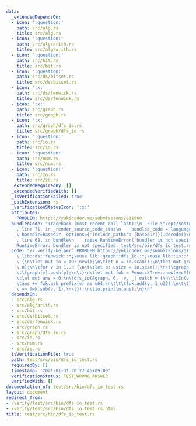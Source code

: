 ```yaml
---
data:
  _extendedDependsOn:
  - icon: ':question:'
    path: src/alg.rs
    title: src/alg.rs
  - icon: ':question:'
    path: src/alg/arith.rs
    title: src/alg/arith.rs
  - icon: ':question:'
    path: src/bit.rs
    title: src/bit.rs
  - icon: ':question:'
    path: src/ds/bitset.rs
    title: src/ds/bitset.rs
  - icon: ':x:'
    path: src/ds/fenwick.rs
    title: src/ds/fenwick.rs
  - icon: ':x:'
    path: src/graph.rs
    title: src/graph.rs
  - icon: ':x:'
    path: src/graph/dfs_io.rs
    title: src/graph/dfs_io.rs
  - icon: ':question:'
    path: src/io.rs
    title: src/io.rs
  - icon: ':question:'
    path: src/num.rs
    title: src/num.rs
  - icon: ':question:'
    path: src/zo.rs
    title: src/zo.rs
  _extendedRequiredBy: []
  _extendedVerifiedWith: []
  _isVerificationFailed: true
  _pathExtension: rs
  _verificationStatusIcon: ':x:'
  attributes:
    PROBLEM: https://yukicoder.me/submissions/611960
  bundledCode: "Traceback (most recent call last):\n  File \"/opt/hostedtoolcache/Python/3.9.1/x64/lib/python3.9/site-packages/onlinejudge_verify/documentation/build.py\"\
    , line 71, in _render_source_code_stat\n    bundled_code = language.bundle(stat.path,\
    \ basedir=basedir, options={'include_paths': [basedir]}).decode()\n  File \"/opt/hostedtoolcache/Python/3.9.1/x64/lib/python3.9/site-packages/onlinejudge_verify/languages/user_defined.py\"\
    , line 68, in bundle\n    raise RuntimeError('bundler is not specified: {}'.format(path.as_posix()))\n\
    RuntimeError: bundler is not specified: test/src/bin/dfs_io_test.rs\n"
  code: "// verify-helper: PROBLEM https://yukicoder.me/submissions/611960\n\nuse\
    \ lib::ds::fenwick::*;\nuse lib::graph::dfs_io::*;\nuse lib::io::*;\n\nfn main()\
    \ {\n\tlet mut io = IO::new();\n\tlet n = io.scan();\n\tlet mut graph = vec![Vec::new();\
    \ n];\n\tfor v in 1..n {\n\t\tlet p: usize = io.scan();\n\t\tgraph[p].push(v);\n\
    \t\tgraph[v].push(p);\n\t}\n\tlet mut fwk = FenwickTree::new(vec![0; n], Addition::new());\n\
    \tlet mut ans = 0;\n\tdfs_io(&graph, 0, |v, _| match v {\n\t\tIn(v) => {\n\t\t\
    \tans += fwk.ask_prefix(v) as u64;\n\t\t\tfwk.add(v, 1_u32);\n\t\t},\n\t\tOut(v)\
    \ => fwk.sub(v, 1),\n\t});\n\tio.println(ans);\n}\n"
  dependsOn:
  - src/alg.rs
  - src/alg/arith.rs
  - src/bit.rs
  - src/ds/bitset.rs
  - src/ds/fenwick.rs
  - src/graph.rs
  - src/graph/dfs_io.rs
  - src/io.rs
  - src/num.rs
  - src/zo.rs
  isVerificationFile: true
  path: test/src/bin/dfs_io_test.rs
  requiredBy: []
  timestamp: '2021-01-31 20:22:45+09:00'
  verificationStatus: TEST_WRONG_ANSWER
  verifiedWith: []
documentation_of: test/src/bin/dfs_io_test.rs
layout: document
redirect_from:
- /verify/test/src/bin/dfs_io_test.rs
- /verify/test/src/bin/dfs_io_test.rs.html
title: test/src/bin/dfs_io_test.rs
---
```

